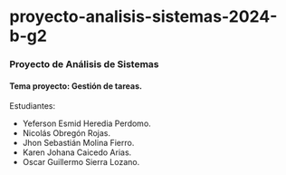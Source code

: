 # proyecto-analisis-sistemas-2024-b-g2

### Proyecto de Análisis de Sistemas

#### Tema proyecto: Gestión de tareas.

Estudiantes: 
- Yeferson Esmid Heredia Perdomo.
- Nicolás Obregón Rojas.
- Jhon Sebastián Molina Fierro.
- Karen Johana Caicedo Arias.
- Oscar Guillermo Sierra Lozano.
